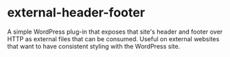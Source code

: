 external-header-footer
======================

A simple WordPress plug-in that exposes that site's header and footer over HTTP as external files that can be consumed. Useful on external websites that want to have consistent styling with the WordPress site.

